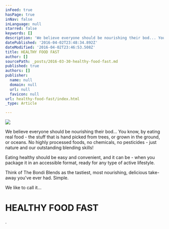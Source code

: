 ```yaml
---
inFeed: true
hasPage: true
inNav: false
inLanguage: null
starred: false
keywords: []
description: 'We believe everyone should be nourishing their bod... You know, by eating real food - the stuff that is hand picked from trees, or grown in the ground, or oceans. No highly processed foods, no chemicals, no pesticides - just nature and our outstanding blending skills!'
datePublished: '2016-04-02T23:48:34.892Z'
dateModified: '2016-04-02T23:46:53.508Z'
title: HEALTHY FOOD FAST
author: []
sourcePath: _posts/2016-03-30-healthy-food-fast.md
published: true
authors: []
publisher:
  name: null
  domain: null
  url: null
  favicon: null
url: healthy-food-fast/index.html
_type: Article

---
```

![](https://the-grid-user-content.s3-us-west-2.amazonaws.com/94080c74-ed02-4036-bab8-653c848cd7af.jpg)

We believe everyone should be nourishing their bod... You know, by eating real food - the stuff that is hand picked from trees, or grown in the ground, or oceans. No highly processed foods, no chemicals, no pesticides - just nature and our outstanding blending skills!

Eating healthy should be easy and convenient, and it can be - when you package it in an accessible format, ready for any type of active lifestyle.

Think of The Bondi Blends as the tastiest, most nourishing, delicious take-away you've ever had. Simple.

We like to call it...

# HEALTHY FOOD FAST

.